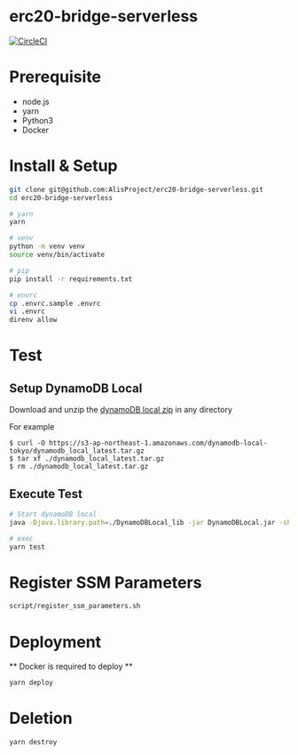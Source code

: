 # erc20-bridge-serverless
[![CircleCI](https://circleci.com/gh/AlisProject/erc20-bridge-serverless/tree/master.svg?style=svg)](https://circleci.com/gh/AlisProject/erc20-bridge-serverless/tree/master)

# Prerequisite
- node.js
- yarn
- Python3
- Docker

# Install & Setup

```bash
git clone git@github.com:AlisProject/erc20-bridge-serverless.git
cd erc20-bridge-serverless

# yarn
yarn

# venv
python -m venv venv
source venv/bin/activate

# pip
pip install -r requirements.txt

# envrc
cp .envrc.sample .envrc
vi .envrc
direnv allow
```

# Test
## Setup DynamoDB Local
Download and unzip the [dynamoDB local zip](https://docs.aws.amazon.com/ja_jp/amazondynamodb/latest/developerguide/DynamoDBLocal.html) in any directory

For example
```
$ curl -O https://s3-ap-northeast-1.amazonaws.com/dynamodb-local-tokyo/dynamodb_local_latest.tar.gz
$ tar xf ./dynamodb_local_latest.tar.gz
$ rm ./dynamodb_local_latest.tar.gz
```

## Execute Test

```bash
# Start dynamoDB local
java -Djava.library.path=./DynamoDBLocal_lib -jar DynamoDBLocal.jar -sharedDb

# exec
yarn test
```

# Register SSM Parameters

```bash
script/register_ssm_parameters.sh
```

# Deployment
** Docker is required to deploy **

```bash
yarn deploy
```

# Deletion

```bash
yarn destroy
```
